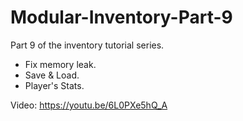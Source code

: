 # Modular-Inventory-Part-9

Part 9 of the inventory tutorial series.
- Fix memory leak.
- Save & Load.
- Player's Stats.

Video: https://youtu.be/6L0PXe5hQ_A
